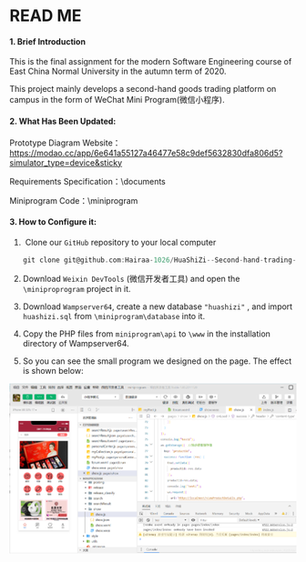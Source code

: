 # READ ME
#### 1. Brief Introduction 

This is the final assignment for the modern Software Engineering course of East China Normal University in the autumn term of 2020.

This project mainly develops a second-hand goods trading platform on campus in the form of WeChat Mini Program(微信小程序).

#### 2. What Has Been Updated:

Prototype Diagram Website：https://modao.cc/app/6e641a55127a46477e58c9def5632830dfa806d5?simulator_type=device&sticky

Requirements Specification：\documents

Miniprogram Code：\miniprogram

#### 3. How to Configure it:

1. ​	Clone our `GitHub` repository to your local computer

   ```c
   git clone git@github.com:Hairaa-1026/HuaShiZi--Second-hand-trading-platform.git
   ```

2.    Download `Weixin DevTools` (微信开发者工具)  and open the `\miniproprogram` project in it.

3.    Download `Wampserver64`, create a new database `"huashizi"` , and import `huashizi.sql` from `\miniprogram\database` into it.

4.    Copy the PHP files from `miniprogram\api` to `\www` in the installation directory of Wampserver64.

5.    So you can see the small program we designed on the page. The effect is shown below:

   ![The effect is shown below](\miniprogram\images\readme.jpg)